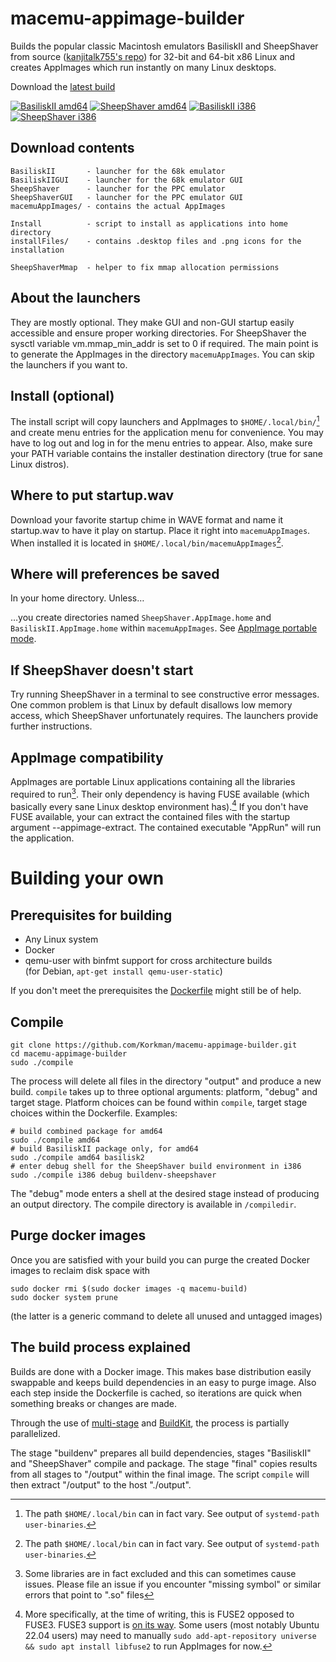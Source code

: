 # macemu-appimage-builder
Builds the popular classic Macintosh emulators BasiliskII and SheepShaver
from source ([kanjitalk755's repo](https://github.com/kanjitalk755/macemu)) for 32-bit and 64-bit x86 Linux and creates AppImages which
run instantly on many Linux desktops.

Download the [latest build](https://github.com/Korkman/macemu-appimage-builder/releases/latest)

[![BasiliskII amd64](https://github.com/Korkman/macemu-appimage-builder/actions/workflows/BasiliskII%20amd64.yml/badge.svg)](https://github.com/Korkman/macemu-appimage-builder/actions/workflows/BasiliskII%20amd64.yml) [![SheepShaver amd64](https://github.com/Korkman/macemu-appimage-builder/actions/workflows/SheepShaver%20amd64.yml/badge.svg)](https://github.com/Korkman/macemu-appimage-builder/actions/workflows/SheepShaver%20amd64.yml) [![BasiliskII i386](https://github.com/Korkman/macemu-appimage-builder/actions/workflows/BasiliskII%20i386.yml/badge.svg)](https://github.com/Korkman/macemu-appimage-builder/actions/workflows/BasiliskII%20i386.yml) [![SheepShaver i386](https://github.com/Korkman/macemu-appimage-builder/actions/workflows/SheepShaver%20i386.yml/badge.svg)](https://github.com/Korkman/macemu-appimage-builder/actions/workflows/SheepShaver%20i386.yml)

## Download contents
```
BasiliskII       - launcher for the 68k emulator
BasiliskIIGUI    - launcher for the 68k emulator GUI
SheepShaver      - launcher for the PPC emulator
SheepShaverGUI   - launcher for the PPC emulator GUI
macemuAppImages/ - contains the actual AppImages

Install          - script to install as applications into home directory
installFiles/    - contains .desktop files and .png icons for the installation

SheepShaverMmap  - helper to fix mmap allocation permissions
```

## About the launchers
They are mostly optional. They make GUI and non-GUI startup easily accessible and ensure proper
working directories. For SheepShaver the sysctl variable vm.mmap_min_addr is set to 0 if required. 
The main point is to generate the AppImages in the directory `macemuAppImages`. You
can skip the launchers if you want to.

## Install (optional)
The install script will copy launchers and AppImages to `$HOME/.local/bin/`[^1] and create
menu entries for the application menu for convenience. You may have to log out and log in
for the menu entries to appear. Also, make sure your PATH variable contains the installer
destination directory (true for sane Linux distros).

## Where to put startup.wav
Download your favorite startup chime in WAVE format and name it startup.wav to have it play on startup. Place it right into `macemuAppImages`. When installed it is located in `$HOME/.local/bin/macemuAppImages`[^1].

## Where will preferences be saved
In your home directory. Unless…

…you create directories named `SheepShaver.AppImage.home` and `BasiliskII.AppImage.home` within `macemuAppImages`. See [AppImage portable mode](https://docs.appimage.org/user-guide/portable-mode.html).

## If SheepShaver doesn't start
Try running SheepShaver in a terminal to see constructive error messages.
One common problem is that Linux by default disallows low memory access, which SheepShaver unfortunately requires.
The launchers provide further instructions.

## AppImage compatibility
AppImages are portable Linux applications containing all the libraries required to run[^2].
Their only dependency is having FUSE available (which basically every sane Linux desktop environment has).[^3]
If you don't have FUSE available, your can extract the contained files with the startup argument --appimage-extract.
The contained executable "AppRun" will run the application.

# Building your own

## Prerequisites for building
* Any Linux system
* Docker
* qemu-user with binfmt support for cross architecture builds
<br>(for Debian, `apt-get install qemu-user-static`)

If you don't meet the prerequisites the [Dockerfile](https://github.com/Korkman/macemu-appimage-builder/blob/main/docker/Dockerfile) might still be of help.

## Compile
```
git clone https://github.com/Korkman/macemu-appimage-builder.git
cd macemu-appimage-builder
sudo ./compile
```
The process will delete all files in the directory "output" and produce a new build.
`compile` takes up to three optional arguments: platform, "debug" and target stage.
Platform choices can be found within `compile`, target stage choices within the Dockerfile.
Examples:
```
# build combined package for amd64
sudo ./compile amd64
# build BasiliskII package only, for amd64
sudo ./compile amd64 basilisk2
# enter debug shell for the SheepShaver build environment in i386
sudo ./compile i386 debug buildenv-sheepshaver
```
The "debug" mode enters a shell at the desired stage instead of producing an output directory.
The compile directory is available in `/compiledir`.

## Purge docker images
Once you are satisfied with your build you can purge the created Docker images to reclaim
disk space with

```
sudo docker rmi $(sudo docker images -q macemu-build)
sudo docker system prune
```
(the latter is a generic command to delete all unused
and untagged images)

## The build process explained
Builds are done with a Docker image. This makes base distribution easily swappable and keeps
build dependencies in an easy to purge image. Also each step inside the Dockerfile is cached, so iterations
are quick when something breaks or changes are made.

Through the use of [multi-stage](https://docs.docker.com/develop/develop-images/multistage-build/) and [BuildKit](https://docs.docker.com/develop/develop-images/build_enhancements/), the process is partially parallelized.

The stage "buildenv" prepares all build dependencies, stages "BasiliskII" and "SheepShaver" compile and package. The stage "final" copies results from all stages to "/output" within the final image. The script `compile` will then extract "/output" to the host "./output".


[^1]: The path `$HOME/.local/bin` can in fact vary. See output of `systemd-path user-binaries`.
[^2]: Some libraries are in fact excluded and this can sometimes cause issues. Please file an issue if you encounter "missing symbol" or similar errors that point to ".so" files
[^3]: More specifically, at the time of writing, this is FUSE2 opposed to FUSE3. FUSE3 support is [on its way](https://github.com/AppImage/AppImageKit/issues/877). Some users (most notably Ubuntu 22.04 users) may need to manually `sudo add-apt-repository universe && sudo apt install libfuse2` to run AppImages for now.
